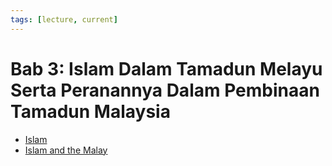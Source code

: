 ```yaml
---
tags: [lecture, current]
---
```


# Bab 3: Islam Dalam Tamadun Melayu Serta Peranannya Dalam Pembinaan Tamadun Malaysia

- [Islam](202308151847.md)
- [Islam and the Malay](202308282226.md)
